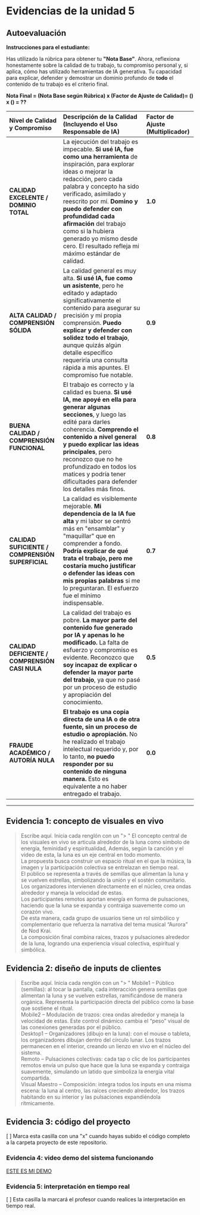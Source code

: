 # Evidencias de la unidad 5

## **Autoevaluación**

**Instrucciones para el estudiante:**

Has utilizado la rúbrica para obtener tu **"Nota Base"**. Ahora, reflexiona honestamente sobre la calidad de tu trabajo, tu compromiso personal y, si aplica, cómo has utilizado herramientas de IA generativa. Tu capacidad para explicar, defender y demostrar un dominio profundo de **todo** el contenido de tu trabajo es el criterio final.

**Nota Final = (Nota Base según Rúbrica) x (Factor de Ajuste de Calidad)= () x () = ??**

| Nivel de Calidad y Compromiso | Descripción de la Calidad (Incluyendo el Uso Responsable de IA) | Factor de Ajuste (Multiplicador) |
| :--- | :--- | :--- |
| **CALIDAD EXCELENTE / DOMINIO TOTAL** | La ejecución del trabajo es impecable. **Si usé IA, fue como una herramienta** de inspiración, para explorar ideas o mejorar la redacción, pero cada palabra y concepto ha sido verificado, asimilado y reescrito por mí. **Domino y puedo defender con profundidad cada afirmación** del trabajo como si la hubiera generado yo mismo desde cero. El resultado refleja mi máximo estándar de calidad. | **1.0** |
| **ALTA CALIDAD / COMPRENSIÓN SÓLIDA** | La calidad general es muy alta. **Si usé IA, fue como un asistente**, pero he editado y adaptado significativamente el contenido para asegurar su precisión y mi propia comprensión. **Puedo explicar y defender con solidez todo el trabajo**, aunque quizás algún detalle específico requeriría una consulta rápida a mis apuntes. El compromiso fue notable. | **0.9** |
| **BUENA CALIDAD / COMPRENSIÓN FUNCIONAL** | El trabajo es correcto y la calidad es buena. **Si usé IA, me apoyé en ella para generar algunas secciones**, y luego las edité para darles coherencia. **Comprendo el contenido a nivel general y puedo explicar las ideas principales**, pero reconozco que no he profundizado en todos los matices y podría tener dificultades para defender los detalles más finos. | **0.8** |
| **CALIDAD SUFICIENTE / COMPRENSIÓN SUPERFICIAL** | La calidad es visiblemente mejorable. **Mi dependencia de la IA fue alta** y mi labor se centró más en "ensamblar" y "maquillar" que en comprender a fondo. **Podría explicar de qué trata el trabajo, pero me costaría mucho justificar o defender las ideas con mis propias palabras** si me lo preguntaran. El esfuerzo fue el mínimo indispensable. | **0.7** |
| **CALIDAD DEFICIENTE / COMPRENSIÓN CASI NULA** | La calidad del trabajo es pobre. **La mayor parte del contenido fue generado por IA y apenas lo he modificado.** La falta de esfuerzo y compromiso es evidente. Reconozco que **soy incapaz de explicar o defender la mayor parte del trabajo**, ya que no pasé por un proceso de estudio y apropiación del conocimiento. | **0.5** |
| **FRAUDE ACADÉMICO / AUTORÍA NULA** | **El trabajo es una copia directa de una IA o de otra fuente, sin un proceso de estudio o apropiación.** No he realizado el trabajo intelectual requerido y, por lo tanto, **no puedo responder por su contenido de ninguna manera.** Esto es equivalente a no haber entregado el trabajo. | **0.0** |

---

## Evidencia 1: concepto de visuales en vivo

> Escribe aquí. Inicia cada renglón con un "> "
> El concepto central de los visuales en vivo se articula alrededor de la luna como símbolo de energía, feminidad y espiritualidad, Además, según la canción y el video de esta, la luna es un eje central en todo momento.     
> La propuesta busca construir un espacio ritual en el que la música, la imagen y la participación colectiva se entrelazan en tiempo real.    
> El público se representa a través de semillas que alimentan la luna y se vuelven estrellas, simbolizando la unión y el sostén comunitario.        
> Los organizadores intervienen directamente en el núcleo, crea ondas alrededor y maneja la velocidad de estas.     
> Los participantes remotos aportan energía en forma de pulsaciones, haciendo que la luna se expanda y contraiga suavemente como un corazón vivo.    
> De esta manera, cada grupo de usuarios tiene un rol simbólico y complementario que refuerza la narrativa del tema musical “Aurora” de Nod Krai.     
> La composición final combina raíces, trazos y pulsaciones alrededor de la luna, logrando una experiencia visual colectiva, espiritual y simbólica.      


## Evidencia 2: diseño de inputs de clientes

> Escribe aquí. Inicia cada renglón con un "> "
> Mobile1 – Público (semillas): al tocar la pantalla, cada interacción genera semillas que alimentan la luna y se vuelven estrellas, ramificándose de manera orgánica. Representa la participación directa del público como la base que sostiene el ritual.          
> Mobile2 – Modulación de trazos: crea ondas alrededor y maneja la velocidad de estas. Este control dinámico cambia el “peso” visual de las conexiones generadas por el público.      
> Desktop1 – Organizadores (dibujo en la luna): con el mouse o tableta, los organizadores dibujan dentro del círculo lunar. Los trazos permanecen en el interior, creando un lienzo en vivo en el núcleo del sistema.      
> Remoto – Pulsaciones colectivas: cada tap o clic de los participantes remotos envía un pulso que hace que la luna se expanda y contraiga suavemente, simulando un latido que simboliza la energía vital compartida.       
> Visual Maestro – Composición: integra todos los inputs en una misma escena: la luna al centro, las raíces creciendo alrededor, los trazos habitando en su interior y las pulsaciones expandiéndola rítmicamente.       

## Evidencia 3: código del proyecto

[ ] Marca esta casilla con una "x" cuando hayas subido el código completo a la carpeta proyecto 
de este repositorio.

### Evidencia 4: video demo del sistema funcionando

[ESTE ES MI DEMO](https://youtu.be/your-video-link)


### Evidencia 5: interpretación en tiempo real

[ ] Esta casilla la marcará el profesor cuando realices la interpretación en tiempo real.




